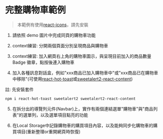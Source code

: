 # 完整購物車範例

> 本範例有使用[react-icons](https://react-icons.github.io/react-icons/)，請先安裝

1. 請依照 demo 圖片中完成同頁的購物車功能

2. context練習: 分開兩個頁面分別呈現商品與購物車

3. context練習: 加入網頁右上角的購物車圖示，與呈現目前加入的商品數量 Badge 徽章，點按後連入購物車

4. 加入各種訊息對話盒，例如"xxx商品已加入購物車中"或"xxx商品已在購物車中移除"(可使用[react-hot-toast](https://react-hot-toast.com/)或[sweetalert2-react-content](https://github.com/sweetalert2/sweetalert2-react-content))

註: 先安裝套件

```sh
npm i react-hot-toast sweetalert2 sweetalert2-react-content
```

5. 在拆分出的導覽列元件(Navbar)上，實作有兩個連結選單"購物車"與"商品列表"的選單列，以及選單項目點亮的功能

6. 在Local Storage中記錄購物車的購買項目內容，以及能夠同步化購物車的購買項目(重新整理or重開網頁時恢復)